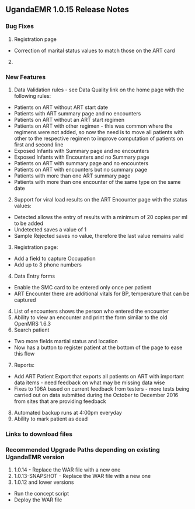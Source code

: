 ## UgandaEMR 1.0.15 Release Notes
### Bug Fixes
1. Registration page 
  * Correction of marital status values to match those on the ART card
2. 

### New Features
1. Data Validation rules - see Data Quality link on the home page with the following rules:
  * Patients on ART without ART start date 
  * Patients with ART summary page and no encounters 
  * Patients on ART without an ART start regimen 
  * Patients on ART with other regimen - this was common where the regimens were not added, so now the need is to move all patients with other to the respective regimen to improve computation of patients on first and second line 
  * Exposed Infants with Summary page and no encounters 
  * Exposed Infants with Encounters and no Summary page 
  * Patients on ART with summary page and no encounters 
  * Patients on ART with encounters but no summary page
  * Patients with more than one ART summary page 
  * Patients with more than one encounter of the same type on the same date 

2. Support for viral load results on the ART Encounter page with the status values:
  * Detected allows the entry of results with a minimum of 20 copies per ml to be added 
  * Undetected saves a value of 1
  * Sample Rejected saves no value, therefore the last value remains valid 

3. Registration page: 
  * Add a field to capture Occupation 
  * Add up to 3 phone numbers 
   
4. Data Entry forms
  * Enable the SMC card to be entered only once per patient 
  * ART Encounter there are additional vitals for BP, temperature that can be captured 
4. List of encounters shows the person who entered the encounter 
5. Ability to view an encounter and print the form similar to the old OpenMRS 1.6.3
6. Search patient
  * Two more fields martial status and location
  * Now has a button to register patient at the bottom of the page to ease this flow 
7. Reports:
  * Add ART Patient Export that exports all patients on ART with important data items - need feedback on what may be missing data wise 
  * Fixes to 106A based on current feedback from testers - more tests being carried out on data submitted during the October to December 2016 from sites that are providing feedback 
8. Automated backup runs at 4:00pm everyday 
9. Ability to mark patient as dead

### Links to download files
### Recommended Upgrade Paths depending on existing UgandaEMR version 
1. 1.0.14 - Replace the WAR file with a new one 
2. 1.0.13-SNAPSHOT - Replace the WAR file with a new one 
2. 1.0.12 and lower versions 
  - Run the concept script 
  - Deploy the WAR file 






  